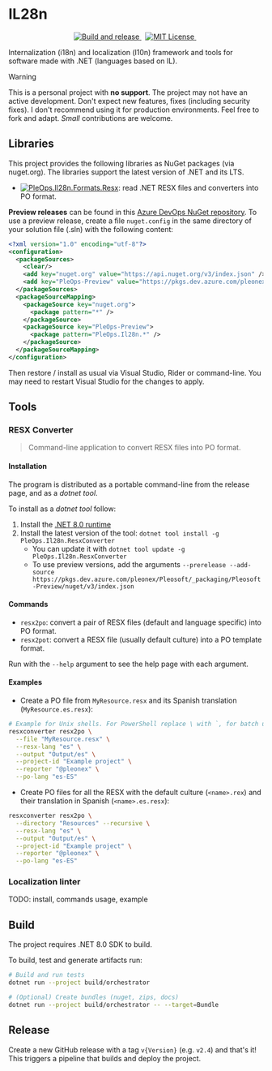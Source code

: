 # IL28n

<!-- markdownlint-disable MD033 -->
<p align="center">
  <a href="https://github.com/pleonex/IL28n/actions/workflows/build-and-release.yml">
    <img alt="Build and release" src="https://github.com/pleonex/IL28n/actions/workflows/build-and-release.yml/badge.svg" />
  </a>
  &nbsp;
  <a href="https://choosealicense.com/licenses/mit/">
    <img alt="MIT License" src="https://img.shields.io/badge/license-MIT-blue.svg?style=flat" />
  </a>
  &nbsp;
</p>

Internalization (i18n) and localization (l10n) framework and tools for software
made with .NET (languages based on IL).

> [!WARNING]  
> This is a personal project with **no support**. The project may not have an
> active development. Don't expect new features, fixes (including security
> fixes). I don't recommend using it for production environments. Feel free to
> fork and adapt. _Small_ contributions are welcome.

## Libraries

This project provides the following libraries as NuGet packages (via nuget.org).
The libraries support the latest version of .NET and its LTS.

- [![PleOps.Il28n.Formats.Resx](https://img.shields.io/nuget/v/PleOps.Il28n.Formats.Resx?label=PleOps.Il28n.Formats.Resx&logo=nuget)](https://www.nuget.org/packages/PleOps.Il28n.Formats.Resx):
  read .NET RESX files and converters into PO format.

**Preview releases** can be found in this
[Azure DevOps NuGet repository](https://dev.azure.com/pleonex/Pleosoft/_artifacts/feed/Pleosoft-Preview).
To use a preview release, create a file `nuget.config` in the same directory of
your solution file (.sln) with the following content:

```xml
<?xml version="1.0" encoding="utf-8"?>
<configuration>
  <packageSources>
    <clear/>
    <add key="nuget.org" value="https://api.nuget.org/v3/index.json" />
    <add key="PleOps-Preview" value="https://pkgs.dev.azure.com/pleonex/Pleosoft/_packaging/Pleosoft-Preview/nuget/v3/index.json" />
  </packageSources>
  <packageSourceMapping>
    <packageSource key="nuget.org">
      <package pattern="*" />
    </packageSource>
    <packageSource key="PleOps-Preview">
      <package pattern="PleOps.Il28n.*" />
    </packageSource>
  </packageSourceMapping>
</configuration>
```

Then restore / install as usual via Visual Studio, Rider or command-line. You
may need to restart Visual Studio for the changes to apply.

## Tools

### RESX Converter

> Command-line application to convert RESX files into PO format.

#### Installation

The program is distributed as a portable command-line from the release page, and
as a _dotnet tool_.

To install as a _dotnet tool_ follow:

1. Install the
   [.NET 8.0 runtime](https://dotnet.microsoft.com/en-us/download/dotnet/8.0)
2. Install the latest version of the tool:
   `dotnet tool install -g PleOps.Il28n.ResxConverter`
   - You can update it with `dotnet tool update -g PleOps.Il28n.ResxConverter`
   - To use preview versions, add the arguments
     `--prerelease --add-source https://pkgs.dev.azure.com/pleonex/Pleosoft/_packaging/Pleosoft-Preview/nuget/v3/index.json`

#### Commands

- `resx2po`: convert a pair of RESX files (default and language specific) into
  PO format.
- `resx2pot`: convert a RESX file (usually default culture) into a PO template
  format.

Run with the `--help` argument to see the help page with each argument.

#### Examples

- Create a PO file from `MyResource.resx` and its Spanish translation
  (`MyResource.es.resx`):

```sh
# Example for Unix shells. For PowerShell replace \ with `, for batch use ^
resxconverter resx2po \
  --file "MyResource.resx" \
  --resx-lang "es" \
  --output "Output/es" \
  --project-id "Example project" \
  --reporter "@pleonex" \
  --po-lang "es-ES"
```

- Create PO files for all the RESX with the default culture (`<name>.rex`) and
  their translation in Spanish (`<name>.es.resx`):

```sh
resxconverter resx2po \
  --directory "Resources" --recursive \
  --resx-lang "es" \
  --output "Output/es" \
  --project-id "Example project" \
  --reporter "@pleonex" \
  --po-lang "es-ES"
```

### Localization linter

TODO: install, commands usage, example

## Build

The project requires .NET 8.0 SDK to build.

To build, test and generate artifacts run:

```sh
# Build and run tests
dotnet run --project build/orchestrator

# (Optional) Create bundles (nuget, zips, docs)
dotnet run --project build/orchestrator -- --target=Bundle
```

## Release

Create a new GitHub release with a tag `v{Version}` (e.g. `v2.4`) and that's it!
This triggers a pipeline that builds and deploy the project.
